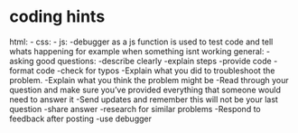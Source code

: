 # coding hints

html:
    -
css:
    -
js:
    -debugger as a js function is used to test code and tell whats happening for example when something isnt working
general:
    -asking good questions:
        -describe clearly
        -explain steps
        -provide code
        -format code
        -check for typos
        -Explain what you did to troubleshoot the problem.
        -Explain what you think the problem might be
        -Read through your question and make sure you’ve provided everything that someone would need to answer it
        -Send updates and remember this will not be your last question
        -share answer
        -research for similar problems
        -Respond to feedback after posting
    -use debugger        
